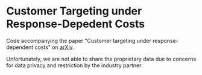 # Customer Targeting under Response-Depedent Costs
Code accompanying the paper "Customer targeting under response-dependent costs" on [arXiv](https://arxiv.org/abs/2003.06271).

Unfortunately, we are not able to share the proprietary data due to concerns for data privacy and restriction by the industry partner
